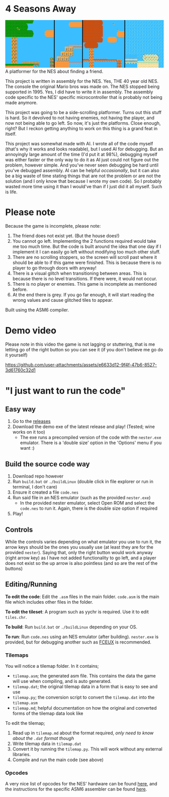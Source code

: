 # 4 Seasons Away
![Banner](./Banner.png)
A platformer for the NES about finding a friend.

This project is written in assembly for the NES. Yes, THE 40 year old NES. The console the original Mario bros was made on. The NES stopped being supported in 1995. Yes, I did have to write it in assembly. The assembly code specific to the NES' specific microcontroller that is probably not being made anymore.

This project was going to be a side-scrolling platformer. Turns out this stuff is hard. So it devolved to not having enemies, not having the player, and now not being able to go left. So now, it's just the platforms. Close enough, right? But I reckon getting anything to work on this thing is a grand feat in itself.

This project was somewhat made with AI. I wrote all of the code myself (that's why it works and looks readable), but I used AI for debugging. But an annoyingly large amount of the time (I'd put it at 98%), debugging myself was either faster or the only way to do it as AI just could not figure out the problem, however simple. And you've never seen debugging be hard until you've debugged assembly. AI can be helpful *occasionally*, but it can also be a big waste of time stating things that are not the problem or are not the solution (and I only know that because I wrote my own code). So I probably wasted more time using it than I would've than if I just did it all myself. Such is life.

# Please note
Because the game is incomplete, please note:
1. The friend does not exist yet. (But the house does!)
2. You cannot go left. Implementing the 2 functions required would take me too much time. But the code is built around the idea that one day if I implement it I can easily go left without modifying too much other stuff.
3. There are no scrolling stoppers, so the screen will scroll past where it should be able to if this game were finished. This is because there is no player to go through doors with anyway!
4. There is a visual glitch when transitioning between areas. This is because there is no level transitions. If there were, it would not occur.
5. There is no player or enemies. This game is incomplete as mentioned before.
6. At the end there is grey. If you go far enough, it will start reading the wrong values and cause glitched tiles to appear.

Built using the ASM6 compiler.

# Demo video
Please note in this video the game is not lagging or stuttering, that is me letting go of the right button so you can see it (if you don't believe me go do it yourself)

https://github.com/user-attachments/assets/e6633d12-9f4f-47b6-8527-3d61760c32d1

# "I just want to run the code"
## Easy way
1. Go to the [releases](https://github.com/Tsunami014/4SeasonsAway/releases)
2. Download the demo exe of the latest release and play! (Tested; wine works on it too)
    - The exe runs a precompiled version of the code with the `nester.exe` emulator. There is a 'double size' option in the 'Options' menu if you want :)
## Build the source code way
1. Download repo however
1. Run `build.bat` or `./buildLinux` (double click in file explorer or run in terminal, I don't care)
2. Ensure it created a file `code.nes`
3. Run said file in an NES emulator (such as the provided `nester.exe`)
    - In the provided nester emulator, select Open ROM and select the `code.nes` to run it. Again, there is the double size option if required
4. Play!

## Controls
While the controls varies depending on what emulator you use to run it, the arrow keys should be the ones you usually use (at least they are for the provided `nester`). Saying that, only the right button would work anyway (right arrow key) as I have not added functionality to go left, and a player does not exist so the up arrow is also pointless (and so are the rest of the buttons)

## Editing/Running
**To edit the code**: Edit the `.asm` files in the main folder. `code.asm` is the main file which includes other files in the folder.

**To edit the tileset**: A program such as yychr is required. Use it to edit `tiles.chr`.

**To build**: Run `build.bat` or `./buildLinux` depending on your OS.

**To run**: Run `code.nes` using an NES emulator (after building). `nester.exe` is provided, but for debugging another such as [FCEUX](https://fceux.com/web/download.html) is recommended.

### Tilemaps
You will notice a tilemap folder. In it contains;
- `tilemap.asm`; the generated asm file. This contains the data the game will use when compiling, and is auto generated.
- `tilemap.dat`; the original tilemap data in a form that is easy to see and use
- `tilemap.py`; the conversion script to convert the `tilemap.dat` into the `tilemap.asm`
- `tilemap.md`; helpful documentation on how the original and converted forms of the tilemap data look like

To edit the tilemap;
1. Read up in `tilemap.md` about the format required, *only need to know about the `.dat` format though*
2. Write tilemap data in `tilemap.dat`
3. Convert it by running the `tilemap.py`. This will work without any external libraries.
4. Compile and run the main code (see above)

### Opcodes
A very nice list of opcodes for the NES' hardware can be found [here](https://wiki.preterhuman.net/NES_Programming_Guide), and the instructions for the specific ASM6 assembler can be found [here](./Instructs.txt).

